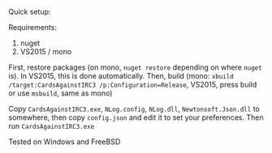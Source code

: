Quick setup:

Requirements:

1. nuget
2. VS2015 / mono

First, restore packages (on mono, `nuget restore` depending on where `nuget` is). In VS2015, this is done automatically.
Then, build (mono: `xbuild /target:CardsAgainstIRC3 /p:Configuration=Release`, VS2015, press build or use `msbuild`, same as mono)

Copy `CardsAgainstIRC3.exe`, `NLog.config`, `NLog.dll`, `Newtonsoft.Json.dll` to somewhere, then copy `config.json` and edit it to set your preferences. Then run `CardsAgainstIRC3.exe`

Tested on Windows and FreeBSD